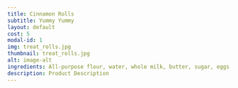 ```yaml
---
title: Cinnamon Rolls
subtitle: Yummy Yummy
layout: default
cost: 5
modal-id: 1
img: treat_rolls.jpg
thumbnail: treat_rolls.jpg
alt: image-alt
ingredients: All-purpose flour, water, whole milk, butter, sugar, eggs, cinnamon, salt and yeast.
description: Product Description
---
```


